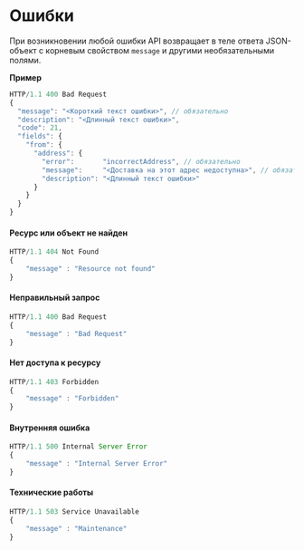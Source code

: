 # Ошибки

При возникновении любой ошибки API возвращает в теле ответа JSON-объект с корневым свойством `message` и другими необязательными полями.

**Пример**

```js
HTTP/1.1 400 Bad Request
{
  "message": "<Короткий текст ошибки>", // обязательно
  "description": "<Длинный текст ошибки>",
  "code": 21,
  "fields": {
    "from": {
      "address": {
        "error":       "incorrectAddress", // обязательно
        "message":     "<Доставка на этот адрес недоступна>", // обязательно
        "description": "<Длинный текст ошибки>"
      }
    }
  }
}
```

#### Ресурс или объект не найден

```js
HTTP/1.1 404 Not Found
{
    "message" : "Resource not found"
}
```

#### Неправильный запрос

```js
HTTP/1.1 400 Bad Request
{
    "message" : "Bad Request"
}
```

#### Нет доступа к ресурсу

```js
HTTP/1.1 403 Forbidden
{
    "message" : "Forbidden"
}
```

#### Внутренняя ошибка

```js
HTTP/1.1 500 Internal Server Error
{
    "message" : "Internal Server Error"
}
```

#### Технические работы

```js
HTTP/1.1 503 Service Unavailable
{
    "message" : "Maintenance"
}
```

